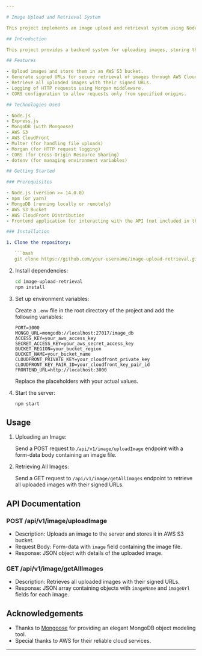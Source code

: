 ```yaml
---

# Image Upload and Retrieval System

This project implements an image upload and retrieval system using Node.js, Express.js, MongoDB, AWS S3, and AWS CloudFront.

## Introduction

This project provides a backend system for uploading images, storing them in an AWS S3 bucket, and retrieving them with signed URLs through AWS CloudFront. It also includes endpoints for retrieving all uploaded images.

## Features

- Upload images and store them in an AWS S3 bucket.
- Generate signed URLs for secure retrieval of images through AWS CloudFront.
- Retrieve all uploaded images with their signed URLs.
- Logging of HTTP requests using Morgan middleware.
- CORS configuration to allow requests only from specified origins.

## Technologies Used

- Node.js
- Express.js
- MongoDB (with Mongoose)
- AWS S3
- AWS CloudFront
- Multer (for handling file uploads)
- Morgan (for HTTP request logging)
- CORS (for Cross-Origin Resource Sharing)
- dotenv (for managing environment variables)

## Getting Started

### Prerequisites

- Node.js (version >= 14.0.0)
- npm (or yarn)
- MongoDB (running locally or remotely)
- AWS S3 Bucket
- AWS CloudFront Distribution
- Frontend application for interacting with the API (not included in this project)

### Installation

1. Clone the repository:

   ```bash
   git clone https://github.com/your-username/image-upload-retrieval.git
   ```

2. Install dependencies:

   ```bash
   cd image-upload-retrieval
   npm install
   ```

3. Set up environment variables:

   Create a `.env` file in the root directory of the project and add the following variables:

   ```
   PORT=3000
   MONGO_URL=mongodb://localhost:27017/image_db
   ACCESS_KEY=your_aws_access_key
   SECRET_ACCESS_KEY=your_aws_secret_access_key
   BUCKET_REGION=your_bucket_region
   BUCKET_NAME=your_bucket_name
   CLOUDFRONT_PRIVATE_KEY=your_cloudfront_private_key
   CLOUDFRONT_KEY_PAIR_ID=your_cloudfront_key_pair_id
   FRONTEND_URL=http://localhost:3000
   ```

   Replace the placeholders with your actual values.

4. Start the server:

   ```bash
   npm start
   ```

## Usage

1. Uploading an Image:

   Send a POST request to `/api/v1/image/uploadImage` endpoint with a form-data body containing an image file.

2. Retrieving All Images:

   Send a GET request to `/api/v1/image/getAllImages` endpoint to retrieve all uploaded images with their signed URLs.

## API Documentation

### POST /api/v1/image/uploadImage

- Description: Uploads an image to the server and stores it in AWS S3 bucket.
- Request Body: Form-data with `image` field containing the image file.
- Response: JSON object with details of the uploaded image.

### GET /api/v1/image/getAllImages

- Description: Retrieves all uploaded images with their signed URLs.
- Response: JSON array containing objects with `imageName` and `imageUrl` fields for each image.


## Acknowledgements

- Thanks to [Mongoose](https://mongoosejs.com/) for providing an elegant MongoDB object modeling tool.
- Special thanks to AWS for their reliable cloud services.

---
```

